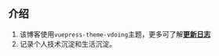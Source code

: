 ## 介绍

1. 该博客使用`vuepress-theme-vdoing`主题，更多可了解[**更新日志**](https://github.com/xugaoyi/vuepress-theme-vdoing/releases)
2. 记录个人技术沉淀和生活沉淀。
